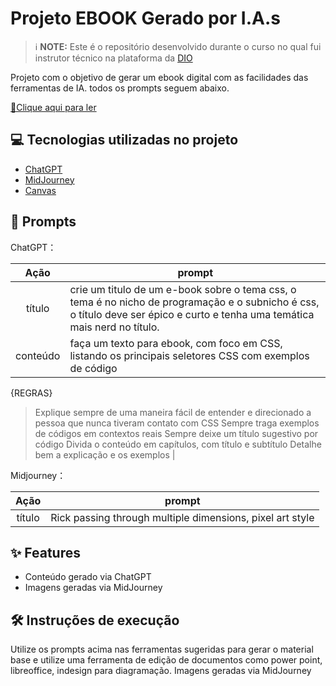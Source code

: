 # Projeto EBOOK Gerado por I.A.s


 > ℹ️ **NOTE:** Este é o repositório desenvolvido durante o curso no qual fui instrutor técnico na plataforma da [DIO](https://dio.me)

Projeto com o objetivo de gerar um ebook digital com as facilidades das ferramentas de IA. todos os prompts
seguem abaixo.

<a href="https://github.com/Gabrield7/ebook-css/blob/main/E-book%20-%20CSS%20A%20Chave%20para%20Desvendar%20o%20Multiverso%20do%20Design_compressed.pdf" title="View PDF now"> 📕Clique aqui para ler</a>

## 💻 Tecnologias utilizadas no projeto

- [ChatGPT](https://chat.openai.com/) 
- [MidJourney](https://www.midjourney.com/app/)
- [Canvas](https://www.canva.com/)

## 🧠 Prompts


ChatGPT：

|   Ação   | prompt                                                                                                                                                                                                                                                                         |
| :------: | ------------------------------------------------------------------------------------------------------------------------------------------------------------------------------------------------------------------------------------------------------------------------------ |
|  título  | crie um titulo de um e-book sobre o tema css, o tema é no nicho de programação e o subnicho é css, o título deve ser épico e curto e tenha uma temática mais nerd no título.                                                        |
| conteúdo | faça um texto para ebook, com foco em CSS, listando os principais seletores CSS com exemplos de código

{REGRAS}
> Explique sempre de uma maneira fácil de entender e direcionado a pessoa que nunca tiveram contato com CSS
> Sempre traga exemplos de códigos em contextos reais
> Sempre deixe um título sugestivo por código
> Divida o conteúdo em capítulos, com título e subtítulo
> Detalhe bem a explicação e os exemplos |


Midjourney：

|  Ação  | prompt                                                                                 |
| :----: | -------------------------------------------------------------------------------------- |
| título | Rick passing through multiple dimensions, pixel art style |

## ✨ Features

- Conteúdo gerado via ChatGPT
- Imagens geradas via MidJourney

## 🛠️ Instruções de execução

Utilize os prompts acima nas ferramentas sugeridas para gerar o material base e utilize uma ferramenta de edição de documentos como power point, libreoffice, indesign para diagramação.
Imagens geradas via MidJourney
